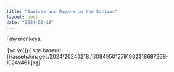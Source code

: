 ```yaml
---
title: "Saoirse and Rayane in the Santana"
layout: post
date: "2024-02-18"
---
```


Tiny monkeys.

![yo yo]({{ site.baseurl }}/assets/images/2024/20240218_1308495012791932318697268-1024x461.jpg)
